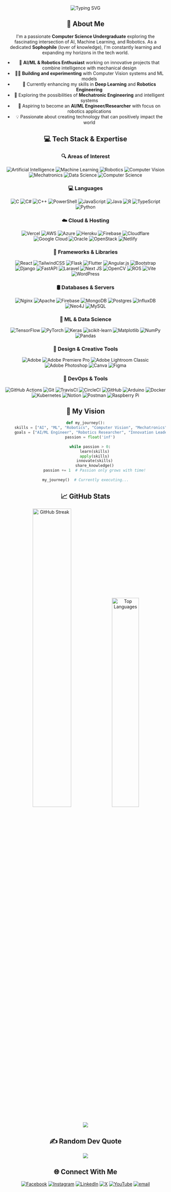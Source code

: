 <div align="center">
  <img src="https://readme-typing-svg.herokuapp.com?font=Fira+Code&weight=500&size=30&pause=1000&color=9745F5&background=FFFFFF00&center=true&vCenter=true&random=false&width=600&height=100&lines=Hey+there,+Dean+here..." alt="Typing SVG" />

<!-- <div align="center">
  <img src="https://readme-typing-svg.herokuapp.com?font=Fira+Code&weight=500&size=30&pause=1000&color=9745F5&background=FFFFFF00&center=true&vCenter=true&random=false&width=600&height=100&lines=CS+Undergraduate;AI%2FML+Robotics+Enthusiast;Sophophile" alt="Typing SVG" />
  
  [![Profile Views](https://komarev.com/ghpvc/?username=deaneeth&color=blueviolet&style=flat-square&label=Profile+Views)](https://github.com/deaneeth)
</div> -->

## 🧠 About Me

I'm a passionate **Computer Science Undergraduate** exploring the fascinating intersection of AI, Machine Learning, and Robotics. As a dedicated **Sophophile** (lover of knowledge), I'm constantly learning and expanding my horizons in the tech world.

- 🤖 **AI/ML & Robotics Enthusiast** working on innovative projects that combine intelligence with mechanical design
- 👨‍💻 **Building and experimenting** with Computer Vision systems and ML models
- 🌱 Currently enhancing my skills in **Deep Learning** and **Robotics Engineering**
- 🔭 Exploring the possibilities of **Mechatronic Engineering** and intelligent systems
- 🚀 Aspiring to become an **AI/ML Engineer/Researcher** with focus on robotics applications
- 💡 Passionate about creating technology that can positively impact the world



## 💻 Tech Stack & Expertise

 ### 🔍 Areas of Interest
  
  ![Artificial Intelligence](https://img.shields.io/badge/Artificial%20Intelligence-FF6719?style=flat&logo=c&logoColor=white)
  ![Machine Learning](https://img.shields.io/badge/Machine%20Learning-01D277?style=flat&logo=c&logoColor=white)
  ![Robotics](https://img.shields.io/badge/Robotics-4285F4?style=flat&logo=c&logoColor=white)
  ![Computer Vision](https://img.shields.io/badge/Computer%20Vision-3DDC84?style=flat&logo=c&logoColor=white)
  ![Mechatronics](https://img.shields.io/badge/Mechatronics-FF9E0F?style=flat&logo=c&logoColor=white)
  ![Data Science](https://img.shields.io/badge/Data%20Science-9146FF?style=flat&logo=c&logoColor=white)
  ![Computer Science](https://img.shields.io/badge/Computer%20Science-blue?style=flat&logo=c&logoColor=white)

 ### 💻 Languages
  
  ![C](https://img.shields.io/badge/c-%2300599C.svg?style=flat&logo=c&logoColor=white)
  ![C#](https://img.shields.io/badge/c%23-%23239120.svg?style=flat&logo=csharp&logoColor=white)
  ![C++](https://img.shields.io/badge/c++-%2300599C.svg?style=flat&logo=c%2B%2B&logoColor=white)
  ![PowerShell](https://img.shields.io/badge/PowerShell-%235391FE.svg?style=flat&logo=powershell&logoColor=white)
  ![JavaScript](https://img.shields.io/badge/javascript-%23323330.svg?style=flat&logo=javascript&logoColor=%23F7DF1E)
  ![Java](https://img.shields.io/badge/java-%23ED8B00.svg?style=flat&logo=openjdk&logoColor=white)
  ![R](https://img.shields.io/badge/r-%23276DC3.svg?style=flat&logo=r&logoColor=white)
  ![TypeScript](https://img.shields.io/badge/typescript-%23007ACC.svg?style=flat&logo=typescript&logoColor=white)
  ![Python](https://img.shields.io/badge/python-3670A0?style=flat&logo=python&logoColor=ffdd54)

  ### ☁️ Cloud & Hosting
  
  ![Vercel](https://img.shields.io/badge/vercel-%23000000.svg?style=flat&logo=vercel&logoColor=white)
  ![AWS](https://img.shields.io/badge/AWS-%23FF9900.svg?style=flat&logo=amazon-aws&logoColor=white)
  ![Azure](https://img.shields.io/badge/azure-%230072C6.svg?style=flat&logo=microsoftazure&logoColor=white)
  ![Heroku](https://img.shields.io/badge/heroku-%23430098.svg?style=flat&logo=heroku&logoColor=white)
  ![Firebase](https://img.shields.io/badge/firebase-%23039BE5.svg?style=flat&logo=firebase)
  ![Cloudflare](https://img.shields.io/badge/Cloudflare-F38020?style=flat&logo=Cloudflare&logoColor=white)
  ![Google Cloud](https://img.shields.io/badge/GoogleCloud-%234285F4.svg?style=flat&logo=google-cloud&logoColor=white)
  ![Oracle](https://img.shields.io/badge/Oracle-F80000?style=flat&logo=oracle&logoColor=white)
  ![OpenStack](https://img.shields.io/badge/Openstack-%23f01742.svg?style=flat&logo=openstack&logoColor=white)
  ![Netlify](https://img.shields.io/badge/netlify-%23000000.svg?style=flat&logo=netlify&logoColor=#00C7B7)

  ### 🧩 Frameworks & Libraries
  
  ![React](https://img.shields.io/badge/react-%2320232a.svg?style=flat&logo=react&logoColor=%2361DAFB)
  ![TailwindCSS](https://img.shields.io/badge/tailwindcss-%2338B2AC.svg?style=flat&logo=tailwind-css&logoColor=white)
  ![Flask](https://img.shields.io/badge/flask-%23000.svg?style=flat&logo=flask&logoColor=white)
  ![Flutter](https://img.shields.io/badge/Flutter-%2302569B.svg?style=flat&logo=Flutter&logoColor=white)
  ![Angular.js](https://img.shields.io/badge/angular.js-%23E23237.svg?style=flat&logo=angularjs&logoColor=white)
  ![Bootstrap](https://img.shields.io/badge/bootstrap-%238511FA.svg?style=flat&logo=bootstrap&logoColor=white)
  ![Django](https://img.shields.io/badge/django-%23092E20.svg?style=flat&logo=django&logoColor=white)
  ![FastAPI](https://img.shields.io/badge/FastAPI-005571?style=flat&logo=fastapi)
  ![Laravel](https://img.shields.io/badge/laravel-%23FF2D20.svg?style=flat&logo=laravel&logoColor=white)
  ![Next JS](https://img.shields.io/badge/Next-black?style=flat&logo=next.js&logoColor=white)
  ![OpenCV](https://img.shields.io/badge/opencv-%23white.svg?style=flat&logo=opencv&logoColor=white)
  ![ROS](https://img.shields.io/badge/ros-%230A0FF9.svg?style=flat&logo=ros&logoColor=white)
  ![Vite](https://img.shields.io/badge/vite-%23646CFF.svg?style=flat&logo=vite&logoColor=white)
  ![WordPress](https://img.shields.io/badge/WordPress-%23117AC9.svg?style=flat&logo=WordPress&logoColor=white)

  ### 🛢️ Databases & Servers
  
  ![Nginx](https://img.shields.io/badge/nginx-%23009639.svg?style=flat&logo=nginx&logoColor=white)
  ![Apache](https://img.shields.io/badge/apache-%23D42029.svg?style=flat&logo=apache&logoColor=white)
  ![Firebase](https://img.shields.io/badge/firebase-a08021?style=flat&logo=firebase&logoColor=ffcd34)
  ![MongoDB](https://img.shields.io/badge/MongoDB-%234ea94b.svg?style=flat&logo=mongodb&logoColor=white)
  ![Postgres](https://img.shields.io/badge/postgres-%23316192.svg?style=flat&logo=postgresql&logoColor=white)
  ![InfluxDB](https://img.shields.io/badge/InfluxDB-22ADF6?style=flat&logo=InfluxDB&logoColor=white)
  ![Neo4J](https://img.shields.io/badge/Neo4j-008CC1?style=flat&logo=neo4j&logoColor=white)
  ![MySQL](https://img.shields.io/badge/mysql-4479A1.svg?style=flat&logo=mysql&logoColor=white)

  ### 🧪 ML & Data Science
  
  ![TensorFlow](https://img.shields.io/badge/TensorFlow-%23FF6F00.svg?style=flat&logo=TensorFlow&logoColor=white)
  ![PyTorch](https://img.shields.io/badge/PyTorch-%23EE4C2C.svg?style=flat&logo=PyTorch&logoColor=white)
  ![Keras](https://img.shields.io/badge/Keras-%23D00000.svg?style=flat&logo=Keras&logoColor=white)
  ![scikit-learn](https://img.shields.io/badge/scikit--learn-%23F7931E.svg?style=flat&logo=scikit-learn&logoColor=white)
  ![Matplotlib](https://img.shields.io/badge/Matplotlib-%23ffffff.svg?style=flat&logo=Matplotlib&logoColor=black)
  ![NumPy](https://img.shields.io/badge/numpy-%23013243.svg?style=flat&logo=numpy&logoColor=white)
  ![Pandas](https://img.shields.io/badge/pandas-%23150458.svg?style=flat&logo=pandas&logoColor=white)

  ### 🎨 Design & Creative Tools
  
  ![Adobe](https://img.shields.io/badge/adobe-%23FF0000.svg?style=flat&logo=adobe&logoColor=white)
  ![Adobe Premiere Pro](https://img.shields.io/badge/Adobe%20Premiere%20Pro-9999FF.svg?style=flat&logo=Adobe%20Premiere%20Pro&logoColor=white)
  ![Adobe Lightroom Classic](https://img.shields.io/badge/Adobe%20Lightroom%20Classic-31A8FF.svg?style=flat&logo=Adobe%20Lightroom%20Classic&logoColor=white)
  ![Adobe Photoshop](https://img.shields.io/badge/adobe%20photoshop-%2331A8FF.svg?style=flat&logo=adobe%20photoshop&logoColor=white)
  ![Canva](https://img.shields.io/badge/Canva-%2300C4CC.svg?style=flat&logo=Canva&logoColor=white)
  ![Figma](https://img.shields.io/badge/figma-%23F24E1E.svg?style=flat&logo=figma&logoColor=white)

  ### 🔧 DevOps & Tools
  
  ![GitHub Actions](https://img.shields.io/badge/github%20actions-%232671E5.svg?style=flat&logo=githubactions&logoColor=white)
  ![Git](https://img.shields.io/badge/git-%23F05033.svg?style=flat&logo=git&logoColor=white)
  ![TravisCI](https://img.shields.io/badge/travis%20ci-%232B2F33.svg?style=flat&logo=travis&logoColor=white)
  ![CircleCI](https://img.shields.io/badge/circleci-%23161616.svg?style=flat&logo=circleci&logoColor=white)
  ![GitHub](https://img.shields.io/badge/github-%23121011.svg?style=flat&logo=github&logoColor=white)
  ![Arduino](https://img.shields.io/badge/-Arduino-00979D?style=flat&logo=Arduino&logoColor=white)
  ![Docker](https://img.shields.io/badge/docker-%230db7ed.svg?style=flat&logo=docker&logoColor=white)
  ![Kubernetes](https://img.shields.io/badge/kubernetes-%23326ce5.svg?style=flat&logo=kubernetes&logoColor=white)
  ![Notion](https://img.shields.io/badge/Notion-%23000000.svg?style=flat&logo=notion&logoColor=white)
  ![Postman](https://img.shields.io/badge/Postman-FF6C37?style=flat&logo=postman&logoColor=white)
  ![Raspberry Pi](https://img.shields.io/badge/-Raspberry_Pi-C51A4A?style=flat&logo=Raspberry-Pi)


## 🌟 My Vision

```python
def my_journey():
    skills = ["AI", "ML", "Robotics", "Computer Vision", "Mechatronics"]
    goals = ["AI/ML Engineer", "Robotics Researcher", "Innovation Leader"]
    passion = float('inf')
    
    while passion > 0:
        learn(skills)
        apply(skills)
        innovate(skills)
        share_knowledge()
        passion += 1  # Passion only grows with time!
        
my_journey()  # Currently executing...
```

## 📈 GitHub Stats
<div align="center">
  <img src="https://github-readme-streak-stats.herokuapp.com/?user=deaneeth&theme=radical&hide_border=true" width="49%" alt="GitHub Streak"/>
  <img src="https://github-readme-stats.vercel.app/api/top-langs/?username=deaneeth&theme=radical&hide_border=true&include_all_commits=true&count_private=true&layout=compact" width="41%" alt="Top Languages"/>
</div>

<div align="center">
  
![](https://github-readme-stats.vercel.app/api?username=deaneeth&theme=radical&hide_border=true&include_all_commits=false&count_private=false)

</div>

## ✍️ Random Dev Quote

<div align="center"> 
  
![](https://quotes-github-readme.vercel.app/api?type=horizontal&theme=radical)
</div>

## 🌐 Connect With Me
[![Facebook](https://img.shields.io/badge/Facebook-%231877F2.svg?logo=Facebook&logoColor=white)](https://facebook.com/Dineth.Nethusahan.sika) 
[![Instagram](https://img.shields.io/badge/Instagram-%23E4405F.svg?logo=Instagram&logoColor=white)](https://instagram.com/deaneeth) 
[![LinkedIn](https://img.shields.io/badge/LinkedIn-%230077B5.svg?logo=linkedin&logoColor=white)](https://linkedin.com/in/deaneeth) 
[![X](https://img.shields.io/badge/X-black.svg?logo=X&logoColor=white)](https://x.com/Deaneeth_) 
[![YouTube](https://img.shields.io/badge/YouTube-%23FF0000.svg?logo=YouTube&logoColor=white)](https://youtube.com/@cybersika) 
[![email](https://img.shields.io/badge/Email-D14836?logo=gmail&logoColor=white)](mailto:dnethusahan.h05@gmail.com)

 <!-- ## 💰 Support My Work
[![PayPal](https://img.shields.io/badge/PayPal-00457C?style=for-the-badge&logo=paypal&logoColor=white)](https://paypal.me/@DANEHETTIARACHCHI) 

<!-- Profile inspired by awesome GitHub community. Created with 💜 by Dineth -->
